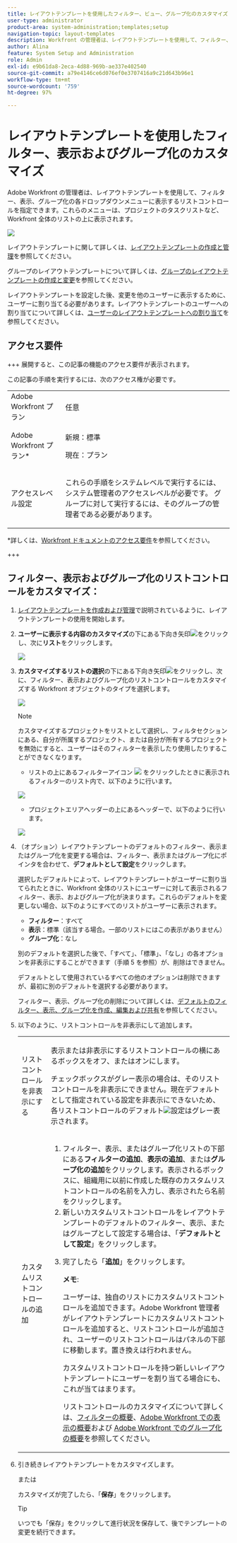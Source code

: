 ```yaml
---
title: レイアウトテンプレートを使用したフィルター、ビュー、グループ化のカスタマイズ
user-type: administrator
product-area: system-administration;templates;setup
navigation-topic: layout-templates
description: Workfront の管理者は、レイアウトテンプレートを使用して、フィルター、表示、グループ化の各ドロップダウンメニューに表示するリストコントロールを指定できます。これらのメニューは、プロジェクトのタスクリストなど、Workfront 全体のリストの上に表示されます。
author: Alina
feature: System Setup and Administration
role: Admin
exl-id: e9b61da8-2eca-4d88-969b-ae337e402540
source-git-commit: a79e4146ce6d076ef0e3707416a9c21d643b96e1
workflow-type: tm+mt
source-wordcount: '759'
ht-degree: 97%

---
```


# レイアウトテンプレートを使用したフィルター、表示およびグループ化のカスタマイズ

Adobe Workfront の管理者は、レイアウトテンプレートを使用して、フィルター、表示、グループ化の各ドロップダウンメニューに表示するリストコントロールを指定できます。これらのメニューは、プロジェクトのタスクリストなど、Workfront 全体のリストの上に表示されます。

![](assets/filter-view-grouping-layout-templates.png)

レイアウトテンプレートに関して詳しくは、[レイアウトテンプレートの作成と管理](../../../administration-and-setup/customize-workfront/use-layout-templates/create-and-manage-layout-templates.md)を参照してください。

グループのレイアウトテンプレートについて詳しくは、[グループのレイアウトテンプレートの作成と変更](../../../administration-and-setup/manage-groups/work-with-group-objects/create-and-modify-a-groups-layout-templates.md)を参照してください。

レイアウトテンプレートを設定した後、変更を他のユーザーに表示するために、ユーザーに割り当てる必要があります。レイアウトテンプレートのユーザーへの割り当てについて詳しくは、[ユーザーのレイアウトテンプレートへの割り当て](../use-layout-templates/assign-users-to-layout-template.md)を参照してください。

## アクセス要件

+++ 展開すると、この記事の機能のアクセス要件が表示されます。

この記事の手順を実行するには、次のアクセス権が必要です。

<table style="table-layout:auto"> 
 <col> 
 <col> 
 <tbody> 
  <tr> 
   <td role="rowheader">Adobe Workfront プラン</td> 
   <td>任意</td> 
  </tr> 
  <tr> 
   <td role="rowheader">Adobe Workfront プラン*</td> 
   <td><p>新規：標準</p>
  <p> 現在：プラン</p>
   </td> 
  </tr> 
  <tr> 
   <td role="rowheader">アクセスレベル設定</td> 
   <td> <p>これらの手順をシステムレベルで実行するには、システム管理者のアクセスレベルが必要です。
グループに対して実行するには、そのグループの管理者である必要があります。</p> </td> 
  </tr> 
 </tbody> 
</table>

*詳しくは、[Workfront ドキュメントのアクセス要件](/help/quicksilver/administration-and-setup/add-users/access-levels-and-object-permissions/access-level-requirements-in-documentation.md)を参照してください。

+++

## フィルター、表示およびグループ化のリストコントロールをカスタマイズ：

1. [レイアウトテンプレートを作成および管理](../../../administration-and-setup/customize-workfront/use-layout-templates/create-and-manage-layout-templates.md)で説明されているように、レイアウトテンプレートの使用を開始します。
1. **ユーザーに表示する内容のカスタマイズ**&#x200B;の下にある下向き矢印![](assets/down-arrow-blue.png)をクリックし、次に&#x200B;**リスト**&#x200B;をクリックします。

   ![](assets/customize-what-users-see-dropdown-on-pg-adobe-branding.png)

1. **カスタマイズするリストの選択**&#x200B;の下にある下向き矢印![](assets/down-arrow-blue.png)をクリックし、次に、フィルター、表示およびグループ化のリストコントロールをカスタマイズする Workfront オブジェクトのタイプを選択します。

   ![](assets/select-a-list-to-customize-menu-on-pg-adobe-branding.png)

   >[!NOTE]
   >
   >カスタマイズするプロジェクトをリストとして選択し、フィルタセクションにある、自分が所属するプロジェクト、または自分が所有するプロジェクトを無効にすると、ユーザーはそのフィルターを表示したり使用したりすることができなくなります。
   >
   >* リストの上にあるフィルターアイコン ![](assets/filter-nwepng.png) をクリックしたときに表示されるフィルターのリスト内で、以下のように行います。
   >   
   >  ![](assets/disable-filters-projects-im-on-or-own.png)
   >   
   >* プロジェクトエリアヘッダーの上にあるヘッダーで、以下のように行います。
   >   
   >  ![](assets/disable-filter-pills.png)

1. （オプション）レイアウトテンプレートのデフォルトのフィルター、表示またはグループ化を変更する場合は、フィルター、表示またはグループ化にポインタを合わせて、**デフォルトとして設定**&#x200B;をクリックします。

   選択したデフォルトによって、レイアウトテンプレートがユーザーに割り当てられたときに、Workfront 全体のリストにユーザーに対して表示されるフィルター、表示、およびグループ化が決まります。これらのデフォルトを変更しない場合、以下のようにすべてのリストがユーザーに表示されます。

   * **フィルター**：すべて
   * **表示**：標準（該当する場合。一部のリストにはこの表示がありません）
   * **グループ化**：なし

   別のデフォルトを選択した後で、「すべて」、「標準」、「なし」の各オプションを非表示にすることができます（手順 5 を参照）が、削除はできません。

   デフォルトとして使用されているすべての他のオプションは削除できますが、最初に別のデフォルトを選択する必要があります。

   フィルター、表示、グループ化の削除について詳しくは、[デフォルトのフィルター、表示、グループ化を作成、編集および共有](../../../administration-and-setup/set-up-workfront/configure-system-defaults/create-and-share-default-fvgs.md)を参照してください。

1. 以下のように、リストコントロールを非表示にして追加します。

   <table style="table-layout:auto"> 
    <col> 
    <col> 
    <tbody> 
     <tr> 
      <td role="rowheader">リストコントロールを非表示にする</td> 
      <td> <p>表示または非表示にするリストコントロールの横にあるボックスをオフ、またはオンにします。</p> <p>チェックボックスがグレー表示の場合は、そのリストコントロールを非表示にできません。現在デフォルトとして指定されている設定を非表示にできないため、各リストコントロールのデフォルト<img src="assets/default-pill.png">設定はグレー表示されます。</p> </td> 
     </tr> 
     <tr> 
      <td role="rowheader">カスタムリストコントロールの追加</td> 
      <td> <p> 
        <ol> 
         <li value="1"> フィルター、表示、またはグループ化リストの下部にある<strong>フィルターの追加</strong>、<strong>表示の追加</strong>、または<strong>グループ化の追加</strong>をクリックします。表示されるボックスに、組織用に以前に作成した既存のカスタムリストコントロールの名前を入力し、表示されたら名前をクリックします。</li> 
         <li value="2"> 新しいカスタムリストコントロールをレイアウトテンプレートのデフォルトのフィルター、表示、またはグループとして設定する場合は、「<strong>デフォルトとして設定</strong>」をクリックします。 </li> 
         <li value="3"> <p>完了したら「<strong>追加</strong>」をクリックします。</p> <p><b>メモ</b>: <p>ユーザーは、独自のリストにカスタムリストコントロールを追加できます。Adobe Workfront 管理者がレイアウトテンプレートにカスタムリストコントロールを追加すると、リストコントロールが追加され、ユーザーのリストコントロールはパネルの下部に移動します。置き換えは行われません。</p> <p>カスタムリストコントロールを持つ新しいレイアウトテンプレートにユーザーを割り当てる場合にも、これが当てはまります。 </p> <p>リストコントロールのカスタマイズについて詳しくは、<a href="../../../reports-and-dashboards/reports/reporting-elements/filters-overview.md" class="MCXref xref">フィルターの概要</a>、<a href="../../../reports-and-dashboards/reports/reporting-elements/views-overview.md" class="MCXref xref">Adobe Workfront での表示の概要</a>および <a href="../../../reports-and-dashboards/reports/reporting-elements/groupings-overview.md" class="MCXref xref">Adobe Workfront でのグループ化の概要</a>を参照してください。</p> </p> </li> 
        </ol> </p> </td> 
     </tr> 
    </tbody> 
   </table>

1. 引き続きレイアウトテンプレートをカスタマイズします。

   または

   カスタマイズが完了したら、「**保存**」をクリックします。

   >[!TIP]
   >
   >いつでも「保存」をクリックして進行状況を保存して、後でテンプレートの変更を続行できます。

